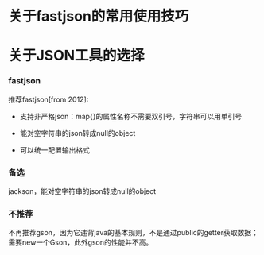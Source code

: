# 关于fastjson的常用使用技巧




# 关于JSON工具的选择

### fastjson

推荐fastjson[from 2012]:

- 支持非严格json：map{}的属性名称不需要双引号，字符串可以用单引号

- 能对空字符串的json转成null的object

- 可以统一配置输出格式

### 备选

jackson，能对空字符串的json转成null的object

### 不推荐

不再推荐gson，因为它违背java的基本规则，不是通过public的getter获取数据；
需要new一个Gson，此外gson的性能并不高。